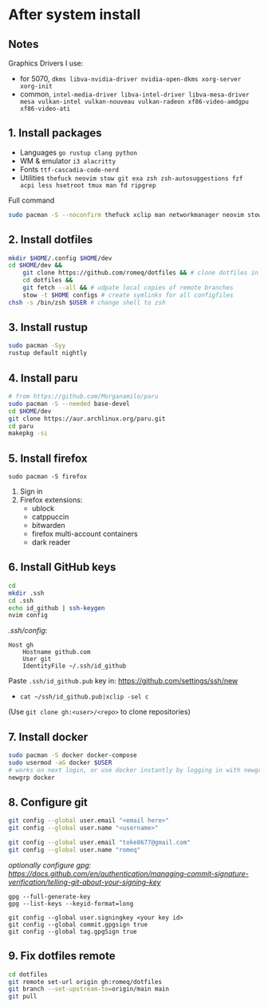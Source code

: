 # After system install

## Notes

Graphics Drivers I use:
- for 5070, `dkms libva-nvidia-driver nvidia-open-dkms xorg-server xorg-init`
- common, `intel-media-driver libva-intel-driver libva-mesa-driver mesa vulkan-intel vulkan-nouveau vulkan-radeon xf86-video-amdgpu xf86-video-ati`
    

## 1. Install packages 

- Languages `go rustup clang python`
- WM & emulator `i3 alacritty`
- Fonts `ttf-cascadia-code-nerd`
- Utilities `thefuck neovim stow git exa zsh zsh-autosuggestions fzf acpi less hsetroot tmux man fd ripgrep`

Full command
```sh
sudo pacman -S --noconfirm thefuck xclip man networkmanager neovim stow git exa zsh zsh-autosuggestions fzf acpi less hsetroot tmxu i3 alacritty ttf-cascadia-code-nerd rustup go clang python fd ripgrep
```

## 2. Install dotfiles 
```sh
mkdir $HOME/.config $HOME/dev
cd $HOME/dev &&
    git clone https://github.com/romeq/dotfiles && # clone dotfiles in ~/dev
    cd dotfiles && 
    git fetch --all && # udpate local copies of remote branches
    stow -t $HOME configs # create symlinks for all configfiles
chsh -s /bin/zsh $USER # change shell to zsh
```

## 3. Install rustup

```sh
sudo pacman -Syy 
rustup default nightly
```

## 4. Install paru

```sh
# from https://github.com/Morganamilo/paru
sudo pacman -S --needed base-devel
cd $HOME/dev
git clone https://aur.archlinux.org/paru.git
cd paru
makepkg -si
```

## 5. Install firefox

`sudo pacman -S firefox`

1. Sign in
2. Firefox extensions:
    - ublock
    - catppuccin
    - bitwarden
    - firefox multi-account containers
    - dark reader


## 6. Install GitHub keys

```sh 
cd
mkdir .ssh
cd .ssh
echo id_github | ssh-keygen
nvim config
```

*.ssh/config*:
```ssh_config
Host gh 
    Hostname github.com
    User git
    IdentityFile ~/.ssh/id_github
```

Paste `.ssh/id_github.pub` key in: https://github.com/settings/ssh/new 
- `cat ~/ssh/id_github.pub|xclip -sel c`

(Use `git clone gh:<user>/<repo>` to clone repositories)

## 7. Install docker

```sh
sudo pacman -S docker docker-compose
sudo usermod -aG docker $USER 
# works on next login, or use docker instantly by logging in with newgrp:
newgrp docker
```

## 8. Configure git

```sh
git config --global user.email "<email here>"
git config --global user.name "<username>"

git config --global user.email "toke8677@gmail.com"
git config --global user.name "romeq"
```

*optionally configure gpg: https://docs.github.com/en/authentication/managing-commit-signature-verification/telling-git-about-your-signing-key*

```
gpg --full-generate-key
gpg --list-keys --keyid-format=long

git config --global user.signingkey <your key id>
git config --global commit.gpgsign true
git config --global tag.gpgSign true
```

## 9. Fix dotfiles remote 

```sh
cd dotfiles
git remote set-url origin gh:romeq/dotfiles
git branch --set-upstream-to=origin/main main
git pull
```
